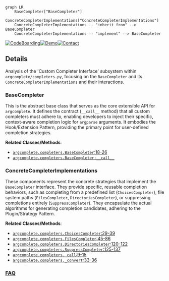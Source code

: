 ```mermaid
graph LR
    BaseCompleter["BaseCompleter"]
    ConcreteCompleterImplementations["ConcreteCompleterImplementations"]
    ConcreteCompleterImplementations -- "inherit from" --> BaseCompleter
    ConcreteCompleterImplementations -- "implement" --> BaseCompleter
```

[![CodeBoarding](https://img.shields.io/badge/Generated%20by-CodeBoarding-9cf?style=flat-square)](https://github.com/CodeBoarding/GeneratedOnBoardings)[![Demo](https://img.shields.io/badge/Try%20our-Demo-blue?style=flat-square)](https://www.codeboarding.org/demo)[![Contact](https://img.shields.io/badge/Contact%20us%20-%20contact@codeboarding.org-lightgrey?style=flat-square)](mailto:contact@codeboarding.org)

## Details

Analysis of the 'Custom Completer Interface' subsystem within `argcomplete/completers.py`, focusing on the `BaseCompleter` and its `ConcreteCompleterImplementations` and their interactions.

### BaseCompleter
This is the abstract base class that serves as the core extensible API for `argcomplete`. It defines the contract (`__call__` method) that all custom completers must adhere to, enabling developers to inject their specific, context-aware completion logic for `argparse` arguments. It embodies the Hook/Extension Pattern, providing the primary point for user-defined completion strategies.


**Related Classes/Methods**:

- <a href="https://github.com/kislyuk/argcomplete/blob/main/argcomplete/completers.py#L18-L26" target="_blank" rel="noopener noreferrer">`argcomplete.completers.BaseCompleter`:18-26</a>
- <a href="https://github.com/kislyuk/argcomplete/blob/main/argcomplete/completers.py" target="_blank" rel="noopener noreferrer">`argcomplete.completers.BaseCompleter:__call__`</a>


### ConcreteCompleterImplementations
These components represent the concrete strategies that implement the `BaseCompleter` interface. They provide specific, reusable completion behaviors, such as completing from a predefined list (`ChoicesCompleter`), file system paths (`FilesCompleter`, `DirectoriesCompleter`), or suppressing completions entirely (`SuppressCompleter`). They encapsulate the actual algorithms for generating completion candidates, adhering to the Plugin/Strategy Pattern.


**Related Classes/Methods**:

- <a href="https://github.com/kislyuk/argcomplete/blob/main/argcomplete/completers.py#L29-L39" target="_blank" rel="noopener noreferrer">`argcomplete.completers.ChoicesCompleter`:29-39</a>
- <a href="https://github.com/kislyuk/argcomplete/blob/main/argcomplete/completers.py#L45-L86" target="_blank" rel="noopener noreferrer">`argcomplete.completers.FilesCompleter`:45-86</a>
- <a href="https://github.com/kislyuk/argcomplete/blob/main/argcomplete/completers.py#L120-L122" target="_blank" rel="noopener noreferrer">`argcomplete.completers.DirectoriesCompleter`:120-122</a>
- <a href="https://github.com/kislyuk/argcomplete/blob/main/argcomplete/completers.py#L125-L137" target="_blank" rel="noopener noreferrer">`argcomplete.completers.SuppressCompleter`:125-137</a>
- <a href="https://github.com/kislyuk/argcomplete/blob/main/argcomplete/completers.py#L9-L15" target="_blank" rel="noopener noreferrer">`argcomplete.completers._call`:9-15</a>
- <a href="https://github.com/kislyuk/argcomplete/blob/main/argcomplete/completers.py#L33-L36" target="_blank" rel="noopener noreferrer">`argcomplete.completers._convert`:33-36</a>




### [FAQ](https://github.com/CodeBoarding/GeneratedOnBoardings/tree/main?tab=readme-ov-file#faq)